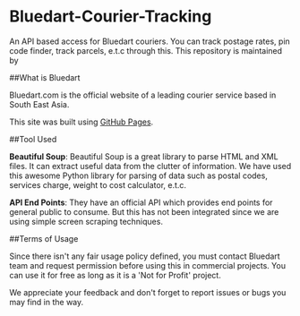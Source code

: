 # Bluedart-Courier-Tracking
An API based access for Bluedart couriers. You can track postage rates, pin code finder, track parcels, e.t.c through this. This repository is maintained by 

##What is Bluedart

Bluedart.com is the official website of a leading courier service based in South East Asia. 

This site was built using [GitHub Pages](https://pages.github.com/).


##Tool Used

**Beautiful Soup**: Beautiful Soup is a great library to parse HTML and XML files. It can extract useful data from the clutter of information. We have used this awesome Python library for parsing of data such as postal codes, services charge, weight to cost calculator, e.t.c.

**API End Points**: They have an official API which provides end points for general public to consume. But this has not been integrated since we are using simple screen scraping techniques. 

##Terms of Usage

Since there isn't any fair usage policy defined, you must contact Bluedart team and request permission before using this in commercial projects. You can use it for free as long as it is a 'Not for Profit' project.

We appreciate your feedback and don't forget to report issues or bugs you may find in the way.

